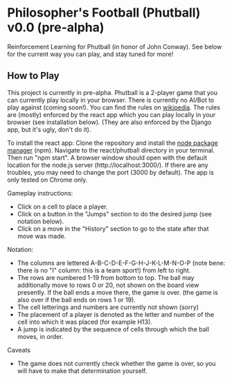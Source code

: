 # Philosopher's Football (Phutball) v0.0 (pre-alpha)

Reinforcement Learning for Phutball (in honor of John Conway). See below for the current way you can play, and stay tuned for more!

## How to Play

This project is currently in pre-alpha. Phutball is a 2-player game that you can currently play locally in your browser. There is currently no AI/Bot to play against (coming soon!). You can find the rules on [wikipedia](https://en.wikipedia.org/wiki/Phutball). The rules are (mostly) enforced by the react app which you can play locally in your browser (see installation below). (They are also enforced by the Django app, but it's ugly, don't do it).

To install the react app: Clone the repository and install the [node package manager](https://www.npmjs.com/get-npm) (npm). Navigate to the react/phutball directory in your terminal. Then run "npm start". A browser window should open with the default location for the node.js server (http://localhost:3000/). If there are any troubles, you may need to change the port (3000 by default). The app is only tested on Chrome only.

Gameplay instructions:
- Click on a cell to place a player.
- Click on a button in the "Jumps" section to do the desired jump (see notation below).
- Click on a move in the "History" section to go to the state after that move was made.

Notation:
- The columns are lettered A-B-C-D-E-F-G-H-J-K-L-M-N-O-P (note bene: there is no "I" column: this is a team sport!) from left to right.
- The rows are numbered 1-19 from bottom to top. The ball may additionally move to rows 0 or 20, not shown on the board view presently. If the ball ends a move there, the game is over. (the game is also over if the ball ends on rows 1 or 19).
- The cell letterings and numbers are currently not shown (sorry)
- The placement of a player is denoted as the letter and number of the cell into which it was placed (for example H13).
- A jump is indicated by the sequence of cells through which the ball moves, in order.

Caveats
- The game does not currently check whether the game is over, so you will have to make that determination yourself.

